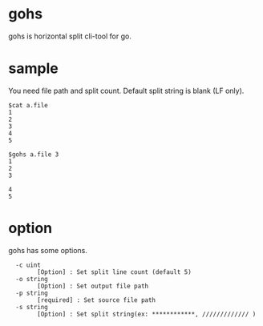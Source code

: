# gohs
gohs is horizontal split cli-tool for go.

# sample
You need file path and split count.
Default split string is blank (LF only).
```a.file
$cat a.file
1
2
3
4
5
```

```command
$gohs a.file 3
1
2
3

4
5
```

# option
gohs has some options.
```
  -c uint
        [Option] : Set split line count (default 5)
  -o string
        [Option] : Set output file path
  -p string
        [required] : Set source file path
  -s string
        [Option] : Set split string(ex: ************, ///////////// )
```